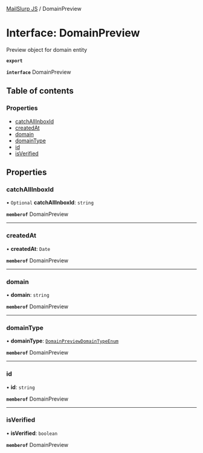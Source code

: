 [MailSlurp JS](../README.md) / DomainPreview

# Interface: DomainPreview

Preview object for domain entity

**`export`**

**`interface`** DomainPreview

## Table of contents

### Properties

- [catchAllInboxId](DomainPreview.md#catchallinboxid)
- [createdAt](DomainPreview.md#createdat)
- [domain](DomainPreview.md#domain)
- [domainType](DomainPreview.md#domaintype)
- [id](DomainPreview.md#id)
- [isVerified](DomainPreview.md#isverified)

## Properties

### catchAllInboxId

• `Optional` **catchAllInboxId**: `string`

**`memberof`** DomainPreview

___

### createdAt

• **createdAt**: `Date`

**`memberof`** DomainPreview

___

### domain

• **domain**: `string`

**`memberof`** DomainPreview

___

### domainType

• **domainType**: [`DomainPreviewDomainTypeEnum`](../enums/DomainPreviewDomainTypeEnum.md)

**`memberof`** DomainPreview

___

### id

• **id**: `string`

**`memberof`** DomainPreview

___

### isVerified

• **isVerified**: `boolean`

**`memberof`** DomainPreview
